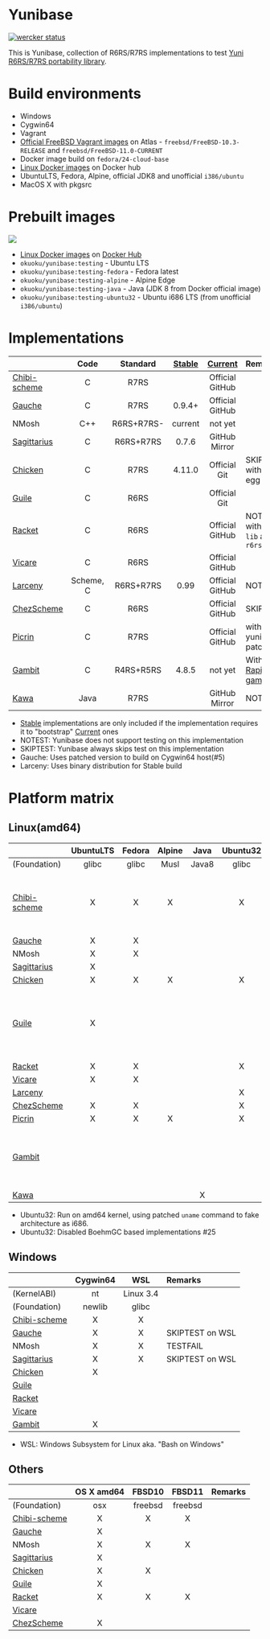 Yunibase
========

[![wercker status](https://app.wercker.com/status/0c36dd5ef969e9f4d3ff7e5ca759faba/m "wercker status")](https://app.wercker.com/project/bykey/0c36dd5ef969e9f4d3ff7e5ca759faba)

This is Yunibase, collection of R6RS/R7RS implementations to test [Yuni R6RS/R7RS portability library][].

Build environments
==================

* Windows
 * Cygwin64
* Vagrant
 * [Official FreeBSD Vagrant images][] on Atlas - `freebsd/FreeBSD-10.3-RELEASE` and `freebsd/FreeBSD-11.0-CURRENT` 
 * Docker image build on `fedora/24-cloud-base`
* [Linux Docker images][] on Docker hub
 * UbuntuLTS, Fedora, Alpine, official JDK8 and unofficial `i386/ubuntu`
* MacOS X with pkgsrc

Prebuilt images
===============

[![](https://images.microbadger.com/badges/image/okuoku/yunibase.svg)](http://microbadger.com/images/okuoku/yunibase "Get your own image badge on microbadger.com")

* [Linux Docker images][] on [Docker Hub][]
 * `okuoku/yunibase:testing` - Ubuntu LTS
 * `okuoku/yunibase:testing-fedora` - Fedora latest
 * `okuoku/yunibase:testing-alpine` - Alpine Edge
 * `okuoku/yunibase:testing-java` - Java (JDK 8 from Docker official image)
 * `okuoku/yunibase:testing-ubuntu32` - Ubuntu i686 LTS (from unofficial `i386/ubuntu`)

Implementations
===============

|                |Code     |Standard  |[Stable][]|[Current][]    |Remarks                               |
|:---------------|:-------:|:--------:|:--------:|:-------------:|:-------------------------------------|
|[Chibi-scheme][]|C        |R7RS      |          |Official GitHub|                                      |
|[Gauche][]      |C        |R7RS      |0.9.4+    |Official GitHub|                                      |
|NMosh           |C++      |R6RS+R7RS-|current   |not yet        |                                      |
|[Sagittarius][] |C        |R6RS+R7RS |0.7.6     |GitHub Mirror  |                                      |
|[Chicken][]     |C        |R7RS      |4.11.0    |Official Git   |SKIPTEST, with `r7rs` egg             |
|[Guile][]       |C        |R6RS      |          |Official Git   |                                      |
|[Racket][]      |C        |R6RS      |          |Official GitHub|NOTEST, with `srfi-lib` and `r6rs-lib`|
|[Vicare][]      |C        |R6RS      |          |Official GitHub|                                      |
|[Larceny][]     |Scheme, C|R6RS+R7RS |0.99      |Official GitHub|NOTEST                                |
|[ChezScheme][]  |C        |R6RS      |          |Official GitHub|SKIPTEST                              |
|[Picrin][]      |C        |R7RS      |          |Official GitHub|with yuniffi patches|
|[Gambit][]      |C        |R4RS+R5RS |4.8.5     |not yet        |With [Rapid-gambit]                   |
|[Kawa][]        |Java     |R7RS      |          |GitHub Mirror  |NOTEST                                |

* [Stable][] implementations are only included if the implementation requires it to "bootstrap" [Current][] ones
* NOTEST: Yunibase does not support testing on this implementation
* SKIPTEST: Yunibase always skips test on this implementation
* Gauche: Uses patched version to build on Cygwin64 host(#5)
* Larceny: Uses binary distribution for Stable build

Platform matrix
===============

Linux(amd64)
------------
|                |UbuntuLTS|Fedora|Alpine|Java |Ubuntu32 |Remarks|
|:---------------|:-------:|:----:|:----:|:---:|:-------:|:------|
|(Foundation)    |glibc    |glibc |Musl  |Java8|glibc    |       |
|[Chibi-scheme][]|X        |X     |X     |     |X        |Also included in Java image to bootstrap Yuni|
|[Gauche][]      |X        |X     |      |     |         |       |
|NMosh           |X        |X     |      |     |         |       |
|[Sagittarius][] |X        |      |      |     |         |       |
|[Chicken][]     |X        |X     |X     |     |X        |       |
|[Guile][]       |X        |      |      |     |         |Not enabled except UbuntuLTS due to excessive build time|
|[Racket][]      |X        |X     |      |     |X        |       |
|[Vicare][]      |X        |X     |      |     |         |       |
|[Larceny][]     |         |      |      |     |X        |       |
|[ChezScheme][]  |X        |X     |      |     |X        |       |
|[Picrin][]      |X        |X     |X     |     |X        |       |
|[Gambit][]      |         |      |      |     |         |Disabled due to excessive build time of rapid-gambit|
|[Kawa][]        |         |      |      |X    |         |       |

* Ubuntu32: Run on amd64 kernel, using patched `uname` command to fake architecture as i686.
* Ubuntu32: Disabled BoehmGC based implementations #25

Windows
-------
|                |Cygwin64|WSL      |Remarks|
|:---------------|:------:|:-------:|:------|
|(KernelABI)     |nt      |Linux 3.4|       |
|(Foundation)    |newlib  |glibc    |       |
|[Chibi-scheme][]|X       |X        |       |
|[Gauche][]      |X       |X        |SKIPTEST on WSL       |
|NMosh           |X       |X        |TESTFAIL       |
|[Sagittarius][] |X       |X        |SKIPTEST on WSL       |
|[Chicken][]     |X       |         |       |
|[Guile][]       |        |         |       |
|[Racket][]      |        |         |       |
|[Vicare][]      |        |         |       |
|[Gambit][]      |X       |         |       |

* WSL: Windows Subsystem for Linux aka. "Bash on Windows"

Others
------
|                |OS X amd64|FBSD10 |FBSD11 |Remarks|
|:---------------|:--------:|:-----:|:-----:|:------|
|(Foundation)    |osx       |freebsd|freebsd|       |
|[Chibi-scheme][]|X         |X      |X      |       |
|[Gauche][]      |X         |       |       |       |
|NMosh           |X         |X      |X      |       |
|[Sagittarius][] |X         |       |       |       |
|[Chicken][]     |X         |X      |       |       |
|[Guile][]       |X         |       |       |       |
|[Racket][]      |X         |X      |X      |       |
|[Vicare][]      |          |       |       |       |
|[ChezScheme][]  |X         |       |       |       |

[Stable]: https://bitbucket.org/okuoku/yunibase-impl-stable
[Current]: https://github.com/okuoku/yunibase/tree/master/impl-current
[Docker Hub]: https://hub.docker.com/r/okuoku/yunibase/
[Yuni R6RS/R7RS portability library]: https://github.com/okuoku/yuni
[Linux Docker images]: https://github.com/okuoku/yunibase/tree/master/hosts/docker-linux
[Official FreeBSD Vagrant images]: https://atlas.hashicorp.com/FreeBSD/

[Chibi-scheme]: http://synthcode.com/wiki/chibi-scheme
[Gauche]: http://practical-scheme.net/gauche/
[Sagittarius]: https://bitbucket.org/ktakashi/sagittarius-scheme/wiki/Home
[Chicken]: http://www.call-cc.org/
[Guile]: http://www.gnu.org/software/guile/
[Racket]: https://racket-lang.org/
[Vicare]: http://marcomaggi.github.io/vicare.html
[Kawa]: http://www.gnu.org/software/kawa/
[Larceny]: http://www.larcenists.org/
[ChezScheme]: https://github.com/cisco/ChezScheme
[Gambit]: http://gambitscheme.org/
[Rapid-gambit]: https://github.com/okuoku/rapid-gambit
[Picrin]: https://github.com/picrin-scheme/picrin
